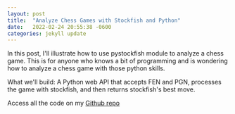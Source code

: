 ```yaml
---
layout: post
title:  "Analyze Chess Games with Stockfish and Python"
date:   2022-02-24 20:55:38 -0600
categories: jekyll update
---
```


In this post, I'll illustrate how to use pystockfish module to analyze a chess game.  This is for anyone who knows a bit of programming and is wondering how to analyze a chess game with those python skills.

What we'll build: A Python web API that accepts FEN and PGN, processes the game with stockfish, and then returns stockfish's best move.

Access all the code on my [Github repo](https://github.com/tlewis11/chess-analysis/tree/master/engine)